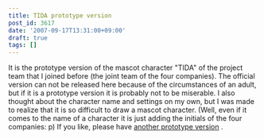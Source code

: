 ```yaml
---
title: TIDA prototype version
post_id: 3617
date: '2007-09-17T13:31:00+09:00'
draft: true
tags: []
---
```


It is the prototype version of the mascot character "TIDA" of the project team that I joined before (the joint team of the four companies). The official version can not be released here because of the circumstances of an adult, but if it is a prototype version it is probably not to be miserable. I also thought about the character name and settings on my own, but I was made to realize that it is so difficult to draw a mascot character. (Well, even if it comes to the name of a character it is just adding the initials of the four companies: p) If you like, please have [another prototype version](https://danmaq.com/wp-content/uploads/2013/11/tida_p3.jpg) .
